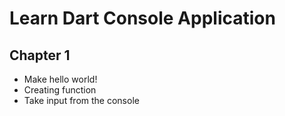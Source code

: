 # Learn Dart Console Application

## Chapter 1

- Make hello world!
- Creating function
- Take input from the console
